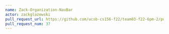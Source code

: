 ```yaml
---
name: Zack-Organization-NavBar
actor: zackglazewski
pull_request_url: https://github.com/ucsb-cs156-f22/team03-f22-6pm-2/pull/37
pull_request_num: 37
---
```

